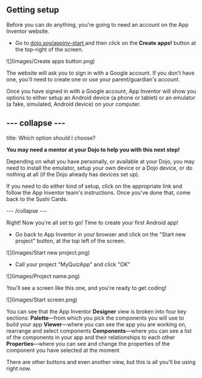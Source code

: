 ## Getting setup

Before you can do anything, you're going to need an account on the App Inventor website. 

+ Go to [dojo.soy/appinv-start ](http://dojo.soy/appinv-start)and then click on the **Create apps!** button at the top-right of the screen.

![](images/Create apps button.png)

The website will ask you to sign in with a Google account. If you don't have one, you'll need to create one or use your parent/guardian's account.

Once you have signed in with a Google account, App Inventor will show you options to either setup an Android device (a phone or tablet) or an emulator (a fake, simulated, Android device) on your computer.

--- collapse ---
---
title: Which option should I choose?

**You may need a mentor at your Dojo to help you with this next step!** 

Depending on what you have personally, or available at your Dojo, you may need to install the emulator, setup your own device or a Dojo device, or do nothing at all (if the Dojo already has devices set up). 

If you need to do either kind of setup, click on the appropriate link and follow the App Inventor team's instructions. Once you've done that, come back to the Sushi Cards.

--- /collapse ---

Right! Now you're all set to go! Time to create your first Android app!

+ Go back to App Inventor in your browser and click on the "Start new project" button, at the top left of the screen.

![](images/Start new project.png)

+ Call your project "MyQuizApp" and click "OK"

![](images/Project name.png)

You'll see a screen like this one, and you're ready to get coding!

![](images/Start screen.png)

You can see that the App Inventor **Designer** view is broken into four key sections:
  **Palette**—from which you pick the components you will use to build your app
  **Viewer**—where you can see the app you are working on, rearrange and select components
  **Components**—where you can see a list of the components in your app and their relationships to each other
  **Properties**—where you can see and change the properties of the component you have selected at the moment
  
There are other buttons and even another view, but this is all you'll be using right now.

